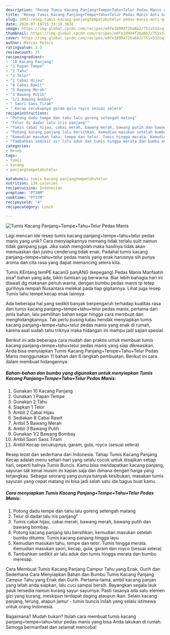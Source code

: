 ```yaml
---
description: "Resep Tumis Kacang Panjang+Tempe+Tahu+Telur Pedas Manis Anti Gagal"
title: "Resep Tumis Kacang Panjang+Tempe+Tahu+Telur Pedas Manis Anti Gagal"
slug: 3092-resep-tumis-kacang-panjangtempetahutelur-pedas-manis-anti-gagal
date: 2020-07-19T15:33:18.363Z
image: https://img-global.cpcdn.com/recipes/e0fe18994f26a6b2/751x532cq70/tumis-kacang-panjangtempetahutelur-pedas-manis-foto-resep-utama.jpg
thumbnail: https://img-global.cpcdn.com/recipes/e0fe18994f26a6b2/751x532cq70/tumis-kacang-panjangtempetahutelur-pedas-manis-foto-resep-utama.jpg
cover: https://img-global.cpcdn.com/recipes/e0fe18994f26a6b2/751x532cq70/tumis-kacang-panjangtempetahutelur-pedas-manis-foto-resep-utama.jpg
author: Marcus Peters
ratingvalue: 3.5
reviewcount: 15
recipeingredient:
- "10 Kacang Panjang"
- "1 Papan Tempe"
- "2 Tahu"
- "1 Telor"
- "2 Cabai Hijau"
- "8 Cabai Rawit"
- "5 Bawang Merah"
- "3 Bawang Putih"
- "1/2 Bawang Bombay"
- " Saori Saos Tiram"
- " Kecap secukupnya garam gula royco sesuai selera"
recipeinstructions:
- "Potong dadu tempe dan tahu lalu goreng setengah matang"
- "Telur di dadar lalu iris panjang²"
- "Tumis cabai hijau, cabai merah, bawang merah, bawang putih dan bawang bombay."
- "Potong kacang panjang lalu bersihkan, kemudian masukan setelah bumbu ditumis. Tumis kacang panjang hingga layu"
- "Kemudian masukan tahu, tempe dan telor. Tumis hingga merata. Kemudian masukan saori, kecap, gula, garam dan royco (sesuai selera)"
- "Tambahkan sedikit air lalu aduk dan tumis hingga merata dan bumbu meresap."
categories:
- Resep
tags:
- tumis
- kacang
- panjangtempetahutelur

katakunci: tumis kacang panjangtempetahutelur 
nutrition: 134 calories
recipecuisine: Indonesian
preptime: "PT20M"
cooktime: "PT37M"
recipeyield: "4"
recipecategory: Lunch

---
```



![Tumis Kacang Panjang+Tempe+Tahu+Telur Pedas Manis](https://img-global.cpcdn.com/recipes/e0fe18994f26a6b2/751x532cq70/tumis-kacang-panjangtempetahutelur-pedas-manis-foto-resep-utama.jpg)

Lagi mencari ide resep tumis kacang panjang+tempe+tahu+telur pedas manis yang unik? Cara menyiapkannya memang tidak terlalu sulit namun tidak gampang juga. Jika salah mengolah maka hasilnya tidak akan memuaskan dan justru cenderung tidak enak. Padahal tumis kacang panjang+tempe+tahu+telur pedas manis yang enak harusnya sih punya aroma dan cita rasa yang dapat memancing selera kita.

Tumis KEntang temPE kacanG panjANG (kepegang) Pedas Manis Manfaatin sisa² bahan yang ada, bikin tumisan yg berwarna. Biar lebih bahagia hari ini diawali dg makanan penuh warna, dengan bumbu pedas manis tp tetep gurihnya rempah Nusantara melekat pada tiap gigitannya. Lihat juga resep Tumis tahu tempe kecap enak lainnya.

Ada beberapa hal yang sedikit banyak berpengaruh terhadap kualitas rasa dari tumis kacang panjang+tempe+tahu+telur pedas manis, pertama dari jenis bahan, lalu pemilihan bahan segar hingga cara membuat dan menghidangkannya. Tak perlu pusing kalau hendak menyiapkan tumis kacang panjang+tempe+tahu+telur pedas manis yang enak di rumah, karena asal sudah tahu triknya maka hidangan ini mampu jadi sajian spesial.


Berikut ini ada beberapa cara mudah dan praktis untuk membuat tumis kacang panjang+tempe+tahu+telur pedas manis yang siap dikreasikan. Anda bisa menyiapkan Tumis Kacang Panjang+Tempe+Tahu+Telur Pedas Manis menggunakan 11 bahan dan 6 langkah pembuatan. Berikut ini cara dalam membuat hidangannya.

<!--inarticleads1-->

##### Bahan-bahan dan bumbu yang digunakan untuk menyiapkan Tumis Kacang Panjang+Tempe+Tahu+Telur Pedas Manis:

1. Gunakan 10 Kacang Panjang
1. Gunakan 1 Papan Tempe
1. Gunakan 2 Tahu
1. Siapkan 1 Telor
1. Ambil 2 Cabai Hijau
1. Sediakan 8 Cabai Rawit
1. Ambil 5 Bawang Merah
1. Ambil 3 Bawang Putih
1. Gunakan 1/2 Bawang Bombay
1. Ambil  Saori Saos Tiram
1. Ambil  Kecap secukupnya, garam, gula, royco (sesuai selera)


Resep lezat dan sederhana dari Indonesia. Tahap Tumis Kacang Panjang Kecap adalah menu sehari-hari yang selalu cocok untuk disajikan setiap hari, seperti halnya Tumis Buncis. Kamu bisa mendapatkan kacang panjang, sayuran tak kenal musim ini kapan saja dan dimana dengan harga yang terjangkau. Sebagai seorang yang punya banyak kesibukan, masakan tumis sayuran yang cepat matang ini bisa jadi salah satu ide bagus buat kamu. 

<!--inarticleads2-->

##### Cara menyiapkan Tumis Kacang Panjang+Tempe+Tahu+Telur Pedas Manis:

1. Potong dadu tempe dan tahu lalu goreng setengah matang
1. Telur di dadar lalu iris panjang²
1. Tumis cabai hijau, cabai merah, bawang merah, bawang putih dan bawang bombay.
1. Potong kacang panjang lalu bersihkan, kemudian masukan setelah bumbu ditumis. Tumis kacang panjang hingga layu
1. Kemudian masukan tahu, tempe dan telor. Tumis hingga merata. Kemudian masukan saori, kecap, gula, garam dan royco (sesuai selera)
1. Tambahkan sedikit air lalu aduk dan tumis hingga merata dan bumbu meresap.


Cara Membuat Tumis Kacang Panjang Campur Tahu yang Enak, Gurih dan Sederhana Cara Menyiapkan Bahan dan Bumbu Tumis Kacang Panjang Campur Tahu yang Enak dan Gurih. Pertama-tama, ambil kacang panjan yang telah anda siapkan, lalu cuci sampai bersih. Bayangkan segala lauk pauk tersedia namun kurang sayur-sayurnya. Pasti rasanya ada satu elemen gizi yang kurang, meskipun terdapat daging ataupun ikan. Selain kacang panjang, terung, atapun jamur - tumis buncis inilah yang selalu istimewa untuk orang Indonesia. 

Bagaimana? Mudah bukan? Itulah cara membuat tumis kacang panjang+tempe+tahu+telur pedas manis yang bisa Anda lakukan di rumah. Semoga bermanfaat dan selamat mencoba!
